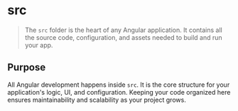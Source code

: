 # src

> The `src` folder is the heart of any Angular application. It contains all the source code, configuration, and assets needed to build and run your app.


## Purpose

All Angular development happens inside `src`. It is the core structure for your application's logic, UI, and configuration. Keeping your code organized here ensures maintainability and scalability as your project grows.
